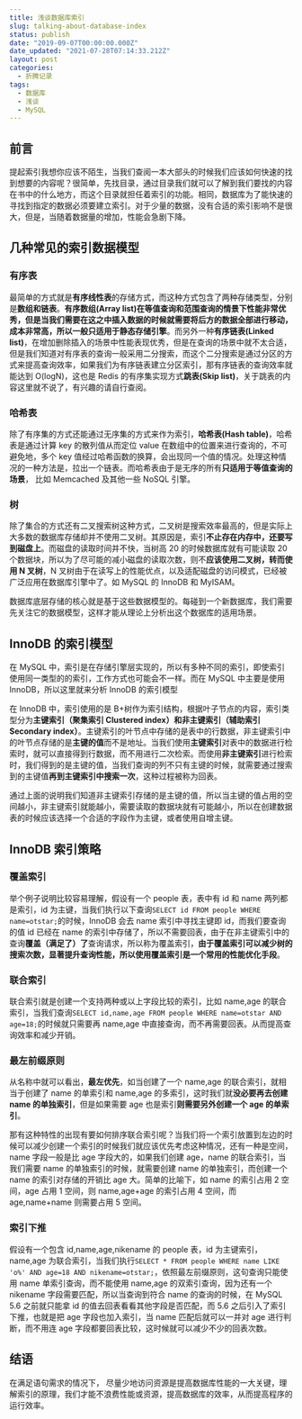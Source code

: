 ```yaml
---
title: 浅谈数据库索引
slug: talking-about-database-index
status: publish
date: "2019-09-07T00:00:00.000Z"
date_updated: "2021-07-28T07:14:33.212Z"
layout: post
categories:
  - 折腾记录
tags:
  - 数据库
  - 浅谈
  - MySQL
---
```


## 前言

提起索引我想你应该不陌生，当我们查阅一本大部头的时候我们应该如何快速的找到想要的内容呢？很简单，先找目录，通过目录我们就可以了解到我们要找的内容在书中的什么地方，而这个目录就担任着索引的功能。相同，数据库为了能快速的寻找到指定的数据必须要建立索引。对于少量的数据，没有合适的索引影响不是很大，但是，当随着数据量的增加，性能会急剧下降。

## 几种常见的索引数据模型

### 有序表

最简单的方式就是**有序线性表**的存储方式，而这种方式包含了两种存储类型，分别是**数组和链表**。**有序数组(Array list)**在等值查询和范围查询的情景下性能非常优秀，但是当我们需要在这之中插入数据的时候就需要将后方的数据全部进行移动，成本非常高，所以一般**只适用于静态存储引擎**。而另外一种**有序链表(Linked list)**，在增加删除插入的场景中性能表现优秀，但是在查询的场景中就不太合适，但是我们知道对有序表的查询一般采用二分搜索，而这个二分搜索是通过分区的方式来提高查询效率，如果我们为有序链表建立分区索引，那有序链表的查询效率就能达到 O(logN)，这也是 Redis 的有序集实现方式**跳表(Skip list)**，关于跳表的内容这里就不说了，有兴趣的请自行查阅。

### 哈希表

除了有序集的方式还能通过无序集的方式来作为索引，**哈希表(Hash table)**，哈希表是通过计算 key 的散列值从而定位 value 在数组中的位置来进行查询的，不可避免地，多个 key 值经过哈希函数的换算，会出现同一个值的情况。处理这种情况的一种方法是，拉出一个链表。而哈希表由于是无序的所有**只适用于等值查询的场景**， 比如 Memcached 及其他一些 NoSQL 引擎。

### 树

除了集合的方式还有二叉搜索树这种方式，二叉树是搜索效率最高的，但是实际上大多数的数据库存储却并不使用二叉树。其原因是，索引**不止存在内存中，还要写到磁盘上**。而磁盘的读取时间并不快，当树高 20 的时候数据库就有可能读取 20 个数据块，所以为了尽可能的减小磁盘的读取次数，则不**应该使用二叉树，转而使用 N 叉树**，N 叉树由于在读写上的性能优点，以及适配磁盘的访问模式，已经被广泛应用在数据库引擎中了。如 MySQL 的 InnoDB 和 MyISAM。

数据库底层存储的核心就是基于这些数据模型的。每碰到一个新数据库，我们需要先关注它的数据模型，这样才能从理论上分析出这个数据库的适用场景。

## InnoDB 的索引模型

在 MySQL 中，索引是在存储引擎层实现的，所以有多种不同的索引，即使索引使用同一类型的的索引，工作方式也可能会不一样。而在 MySQL 中主要是使用 InnoDB，所以这里就来分析 InnoDB 的索引模型

在 InnoDB 中，索引使用的是 B+树作为索引结构，根据叶子节点的内容，索引类型分为**主键索引（聚集索引 Clustered index）**和**非主键索引（辅助索引 Secondary index）**。主键索引的叶节点中存储的是表中的行数据，非主键索引中的叶节点存储的是**主键的值**而不是地址。当我们使用**主键索引**对表中的数据进行检索时，就可以直接得到行数据，而不用进行二次检索。而使用**非主键索引**进行检索时，我们得到的是主键的值，当我们查询的列不只有主键的时候，就需要通过搜索到的主键值**再到主键索引中搜索一次**，这种过程被称为回表。

通过上面的说明我们知道非主键索引存储的是主键的值，所以当主键的值占用的空间越小，非主键索引就能越小，需要读取的数据块就有可能越小，所以在创建数据表的时候应该选择一个合适的字段作为主键，或者使用自增主键。

## InnoDB 索引策略

### 覆盖索引

举个例子说明比较容易理解，假设有一个 people 表，表中有 id 和 name 两列都是索引，id 为主键，当我们执行以下查询`SELECT id FROM people WHERE name=otstar;`的时候，InnoDB 会去 name 索引中寻找主键即 id，而我们要查询的值 id 已经在 name 的索引中存储了，所以不需要回表，由于在非主键索引中的查询**覆盖（满足了）了**查询请求，所以称为覆盖索引，**由于覆盖索引可以减少树的搜索次数，显著提升查询性能，所以使用覆盖索引是一个常用的性能优化手段**。

### 联合索引

联合索引就是创建一个支持两种或以上字段比较的索引，比如 name,age 的联合索引，当我们查询`SELECT id,name,age FROM people WHERE name=otstar AND age=18;`的时候就只需要再 name,age 中直接查询，而不再需要回表。从而提高查询效率和减少开销。

### 最左前缀原则

从名称中就可以看出，**最左优先**，如当创建了一个 name,age 的联合索引，就相当于创建了 name 的单索引和 name,age 的多索引，这时我们就**没必要再去创建 name 的单独索引**，但是如果需要 age 也是索引**则需要另外创建一个 age 的单索引**。

那有这种特性的出现有要如何排序联合索引呢？当我们将一个索引放置到左边的时候可以减少创建一个索引的时候我们就应该优先考虑这种情况，还有一种是空间，name 字段一般是比 age 字段大的，如果我们创建 age，name 的联合索引，当我们需要 name 的单独索引的时候，就需要创建 name 的单独索引，而创建一个 name 的索引对存储的开销比 age 大。简单的比喻下，如 name 的索引占用 2 空间，age 占用 1 空间，则 name,age+age 的索引占用 4 空间，而 age,name+name 则需要占用 5 空间。

### 索引下推

假设有一个包含 id,name,age,nikename 的 people 表，id 为主键索引，name,age 为联合索引，当我们执行`SELECT * FROM people WHERE name LIKE 'o%' AND age=18 AND nikename=otstar;`，依照最左前缀原则，这句查询只能使用 name 单索引查询，而不能使用 name,age 的双索引查询，因为还有一个 nikename 字段需要匹配，所以当查询到符合 name 的查询的时候，在 MySQL 5.6 之前就只能拿 id 的值去回表看看其他字段是否匹配，而 5.6 之后引入了索引下推，也就是把 age 字段也加入索引，当 name 匹配后就可以一并对 age 进行判断，而不用连 age 字段都要回表比较，这时候就可以减少不少的回表次数。

## 结语

在满足语句需求的情况下， 尽量少地访问资源是提高数据库性能的一大关键，理解索引的原理，我们才能不浪费性能或资源，提高数据库的效率，从而提高程序的运行效率。
